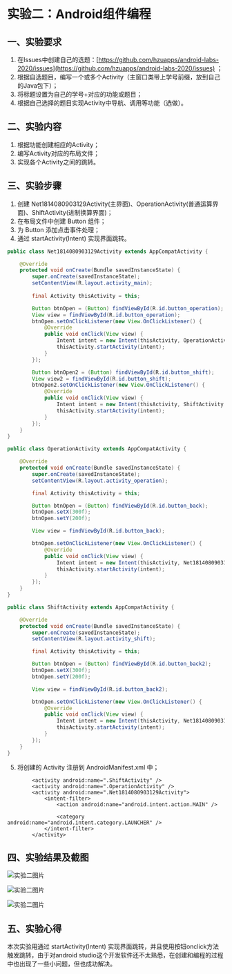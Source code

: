 # 实验二：Android组件编程

## 一、实验要求

1. 在Issues中创建自己的选题：[https://github.com/hzuapps/android-labs-2020/issues](https://github.com/hzuapps/android-labs-2020/issues) ；
2. 根据自选题目，编写一个或多个Activity（主窗口类带上学号前缀，放到自己的Java包下）；
3. 将标题设置为自己的学号+对应的功能或题目；
4. 根据自己选择的题目实现Activity中导航、调用等功能（选做）。

## 二、实验内容

1. 根据功能创建相应的Activity；
2. 编写Activity对应的布局文件；
3. 实现各个Activity之间的跳转。

## 三、实验步骤


1. 创建 Net1814080903129Activity(主界面)、OperationActivity(普通运算界面)、ShiftActivity(进制换算界面)；
2. 在布局文件中创建 Button 组件；
3. 为 Button 添加点击事件处理；
4. 通过 startActivity(Intent) 实现界面跳转。

```java
public class Net1814080903129Activity extends AppCompatActivity {

    @Override
    protected void onCreate(Bundle savedInstanceState) {
        super.onCreate(savedInstanceState);
        setContentView(R.layout.activity_main);
        
        final Activity thisActivity = this;

        Button btnOpen = (Button) findViewById(R.id.button_operation);
        View view = findViewById(R.id.button_operation);
        btnOpen.setOnClickListener(new View.OnClickListener() {
            @Override
            public void onClick(View view) {
                Intent intent = new Intent(thisActivity, OperationActivity.class);
                thisActivity.startActivity(intent);
            }
        });

        Button btnOpen2 = (Button) findViewById(R.id.button_shift);
        View view2 = findViewById(R.id.button_shift);
        btnOpen2.setOnClickListener(new View.OnClickListener() {
            @Override
            public void onClick(View view) {
                Intent intent = new Intent(thisActivity, ShiftActivity.class);
                thisActivity.startActivity(intent);
            }
        });
    }
}
```

```java
public class OperationActivity extends AppCompatActivity {

    @Override
    protected void onCreate(Bundle savedInstanceState) {
        super.onCreate(savedInstanceState);
        setContentView(R.layout.activity_operation);

        final Activity thisActivity = this;

        Button btnOpen = (Button) findViewById(R.id.button_back);
        btnOpen.setX(300f);
        btnOpen.setY(200f);

        View view = findViewById(R.id.button_back);

        btnOpen.setOnClickListener(new View.OnClickListener() {
            @Override
            public void onClick(View view) {
                Intent intent = new Intent(thisActivity, Net1814080903129Activity.class);
                thisActivity.startActivity(intent);
            }
        });
    }
}
```

```java
public class ShiftActivity extends AppCompatActivity {

    @Override
    protected void onCreate(Bundle savedInstanceState) {
        super.onCreate(savedInstanceState);
        setContentView(R.layout.activity_shift);

        final Activity thisActivity = this;

        Button btnOpen = (Button) findViewById(R.id.button_back2);
        btnOpen.setX(300f);
        btnOpen.setY(200f);

        View view = findViewById(R.id.button_back2);

        btnOpen.setOnClickListener(new View.OnClickListener() {
            @Override
            public void onClick(View view) {
                Intent intent = new Intent(thisActivity, Net1814080903129Activity.class);
                thisActivity.startActivity(intent);
            }
        });
    }
}
```


5. 将创建的 Activity 注册到 AndroidManifest.xml 中；

```sssisixml
        <activity android:name=".ShiftActivity" />
        <activity android:name=".OperationActivity" />
        <activity android:name=".Net1814080903129Activity">
            <intent-filter>
                <action android:name="android.intent.action.MAIN" />

                <category android:name="android.intent.category.LAUNCHER" />
            </intent-filter>
        </activity>
```

## 四、实验结果及截图

![实验二图片](https://github.com/hkx0505/android-labs-2020/raw/master/students/net1814080903129/TP/lab2(1).PNG)

![实验二图片](https://github.com/hkx0505/android-labs-2020/raw/master/students/net1814080903129/TP/lab2(2).PNG)

![实验二图片](https://github.com/hkx0505/android-labs-2020/raw/master/students/net1814080903129/TP/lab2(3).PNG)

## 五、实验心得

本次实验用通过 startActivity(Intent) 实现界面跳转，并且使用按钮onclick方法触发跳转，由于对android studio这个开发软件还不太熟悉，在创建和编程的过程中也出现了一些小问题，但也成功解决。